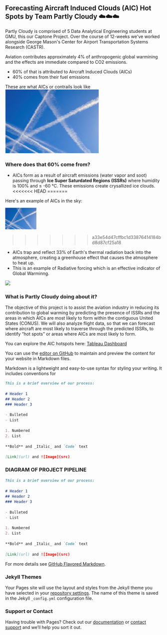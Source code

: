 ## Forecasting Aircraft Induced Clouds (AIC) Hot Spots by Team Partly Cloudy :cloud::cloud::cloud:

Partly Cloudy is comprised of 5 Data Analytical Engineering students at GMU, this our Captone Project. Over the course of 12-weeks we've worked alongside George Mason's Center for Airport Transportation Systems Research (CASTR).

Aviation contributes approximately 4% of anthropogenic global warmining and the effects are immediate compared to CO2 emissions.
- 60% of that is attributed to Aircraft Induced Clouds (AICs)
- 40% comes from their fuel emissions

These are what AICs or contrails look like
<img src= "test_folder/contrail.png" width="300" >

### Where does that 60% come from?

- AICs form as a result of aircraft emissions (water vapor and soot) passing through **Ice Super Saturdated Regions (ISSRs)** where humidity is 100% and ≤ -60 ℃. These emissions create crysallized ice clouds.
<<<<<<< HEAD
=======

Here's an example of AICs in the sky:

<img src= "test_folder/contrail.png" width="100" >

>>>>>>> a33e54d47cffbc1d33876414184bd8d87cf25a18
- AICs trap and reflect 33% of Earth's thermal radiation back into the atmosphere, creating a greenhouse effect that causes the atmosphere to heat up.
- This is an example of Radiative forcing which is an effective indicator of Global Warminng.


<img src= "test_folder/RF.png" width="650" >

### What is Partly Cloudy doing about it?

The objective of this project is to assist the aviation industry in reducing its contribution to global warming by predicting the presence of ISSRs and the areas in which AICs are most likely to form within the contiguous United States (CONUS).  We will also analyze flight data, so that we can forecast where aircraft are most likely to traverse through the predicted ISSRs, to identify “hot spots” or areas where AICs are most likely to form. 

You can explore the AIC hotspots here: [Tableau Dashboard](https://explore.dot.gov/views/ISSRMonthlyCellHoursPOST/MonthlyISSRCell-HoursbyARTCC?%3AshowAppBanner=false&%3Adisplay_count=n&%3AshowVizHome=n&%3Aorigin=viz_share_link&%3AisGuestRedirectFromVizportal=y&%3Aembed=y)

You can use the [editor on GitHub](https://github.com/rina635/partly_cloudy/edit/main/README.md) to maintain and preview the content for your website in Markdown files.



Markdown is a lightweight and easy-to-use syntax for styling your writing. It includes conventions for
```markdown
This is a brief overview of our process:

# Header 1
## Header 2
### Header 3

- Bulleted
- List

1. Numbered
2. List

**Bold** and _Italic_ and `Code` text

[Link](url) and ![Image](src)
```
### DIAGRAM OF PROJECT PIPELINE

```markdown
This is a brief overview of our process:

# Header 1
## Header 2
### Header 3

- Bulleted
- List

1. Numbered
2. List

**Bold** and _Italic_ and `Code` text

[Link](url) and ![Image](src)
```

For more details see [GitHub Flavored Markdown](https://guides.github.com/features/mastering-markdown/).

### Jekyll Themes

Your Pages site will use the layout and styles from the Jekyll theme you have selected in your [repository settings](https://github.com/rina635/partly_cloudy/settings/pages). The name of this theme is saved in the Jekyll `_config.yml` configuration file.

### Support or Contact

Having trouble with Pages? Check out our [documentation](https://docs.github.com/categories/github-pages-basics/) or [contact support](https://support.github.com/contact) and we’ll help you sort it out.
